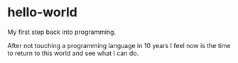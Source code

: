 # hello-world

My first step back into programming.

After not touching a programming language in 10 years I feel now is the time
to return to this world and see what I can do.
